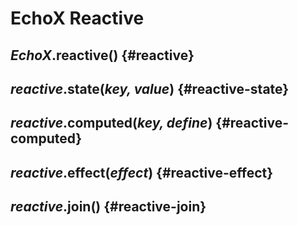 # EchoX Reactive

## _EchoX_.**reactive()** {#reactive}

## _reactive_.**state(_key, value_)** {#reactive-state}

## _reactive_.**computed(_key, define_)** {#reactive-computed}

## _reactive_.**effect(_effect_)** {#reactive-effect}

## _reactive_.**join()** {#reactive-join}
